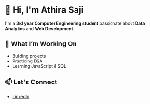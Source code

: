# 👋 Hi, I'm Athira Saji

I'm a **3rd year Computer Engineering student** passionate about **Data Analytics** and **Web Development**.

## 🚀 What I’m Working On

- Building projects  
- Practicing DSA  
- Learning JavaScript & SQL

## 📫 Let's Connect
- [LinkedIn](https://www.linkedin.com/in/athira-saji/)
